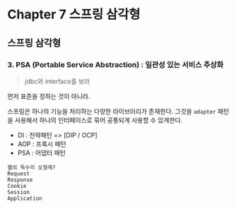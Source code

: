 # Chapter 7 스프링 삼각형

## 스프링 삼각형

### 3. PSA (Portable Service Abstraction) : 일관성 있는 서비스 추상화

> jdbc와 interface를 보라

먼저 표준을 정하는 것이 아니라.

스프링은 하나의 기능을 처리하는 다양한 라이브러리가 존재한다. 그것을 `adapter` 패턴을 사용해서 하나의 인터페이스로 묶어 공통되게 사용할 수 있게한다.



- DI : 전략패턴 => [DIP / OCP]
- AOP : 프록시 패턴
- PSA : 어댑터 패턴







```
웹의 독수리 오형제?
Request
Response
Cookie
Session
Application
```

